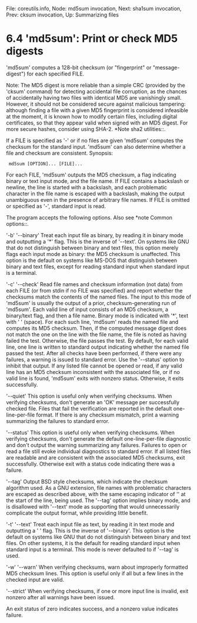 File: coreutils.info,  Node: md5sum invocation,  Next: sha1sum invocation,  Prev: cksum invocation,  Up: Summarizing files

6.4 'md5sum': Print or check MD5 digests
========================================

'md5sum' computes a 128-bit checksum (or "fingerprint" or
"message-digest") for each specified FILE.

   Note: The MD5 digest is more reliable than a simple CRC (provided by
the 'cksum' command) for detecting accidental file corruption, as the
chances of accidentally having two files with identical MD5 are
vanishingly small.  However, it should not be considered secure against
malicious tampering: although finding a file with a given MD5
fingerprint is considered infeasible at the moment, it is known how to
modify certain files, including digital certificates, so that they
appear valid when signed with an MD5 digest.  For more secure hashes,
consider using SHA-2.  *Note sha2 utilities::.

   If a FILE is specified as '-' or if no files are given 'md5sum'
computes the checksum for the standard input.  'md5sum' can also
determine whether a file and checksum are consistent.  Synopsis:

     md5sum [OPTION]... [FILE]...

   For each FILE, 'md5sum' outputs the MD5 checksum, a flag indicating
binary or text input mode, and the file name.  If FILE contains a
backslash or newline, the line is started with a backslash, and each
problematic character in the file name is escaped with a backslash,
making the output unambiguous even in the presence of arbitrary file
names.  If FILE is omitted or specified as '-', standard input is read.

   The program accepts the following options.  Also see *note Common
options::.

'-b'
'--binary'
     Treat each input file as binary, by reading it in binary mode and
     outputting a '*' flag.  This is the inverse of '--text'.  On
     systems like GNU that do not distinguish between binary and text
     files, this option merely flags each input mode as binary: the MD5
     checksum is unaffected.  This option is the default on systems like
     MS-DOS that distinguish between binary and text files, except for
     reading standard input when standard input is a terminal.

'-c'
'--check'
     Read file names and checksum information (not data) from each FILE
     (or from stdin if no FILE was specified) and report whether the
     checksums match the contents of the named files.  The input to this
     mode of 'md5sum' is usually the output of a prior,
     checksum-generating run of 'md5sum'.  Each valid line of input
     consists of an MD5 checksum, a binary/text flag, and then a file
     name.  Binary mode is indicated with '*', text with ' ' (space).
     For each such line, 'md5sum' reads the named file and computes its
     MD5 checksum.  Then, if the computed message digest does not match
     the one on the line with the file name, the file is noted as having
     failed the test.  Otherwise, the file passes the test.  By default,
     for each valid line, one line is written to standard output
     indicating whether the named file passed the test.  After all
     checks have been performed, if there were any failures, a warning
     is issued to standard error.  Use the '--status' option to inhibit
     that output.  If any listed file cannot be opened or read, if any
     valid line has an MD5 checksum inconsistent with the associated
     file, or if no valid line is found, 'md5sum' exits with nonzero
     status.  Otherwise, it exits successfully.

'--quiet'
     This option is useful only when verifying checksums.  When
     verifying checksums, don't generate an 'OK' message per
     successfully checked file.  Files that fail the verification are
     reported in the default one-line-per-file format.  If there is any
     checksum mismatch, print a warning summarizing the failures to
     standard error.

'--status'
     This option is useful only when verifying checksums.  When
     verifying checksums, don't generate the default one-line-per-file
     diagnostic and don't output the warning summarizing any failures.
     Failures to open or read a file still evoke individual diagnostics
     to standard error.  If all listed files are readable and are
     consistent with the associated MD5 checksums, exit successfully.
     Otherwise exit with a status code indicating there was a failure.

'--tag'
     Output BSD style checksums, which indicate the checksum algorithm
     used.  As a GNU extension, file names with problematic characters
     are escaped as described above, with the same escaping indicator of
     '\' at the start of the line, being used.  The '--tag' option
     implies binary mode, and is disallowed with '--text' mode as
     supporting that would unnecessarily complicate the output format,
     while providing little benefit.

'-t'
'--text'
     Treat each input file as text, by reading it in text mode and
     outputting a ' ' flag.  This is the inverse of '--binary'.  This
     option is the default on systems like GNU that do not distinguish
     between binary and text files.  On other systems, it is the default
     for reading standard input when standard input is a terminal.  This
     mode is never defaulted to if '--tag' is used.

'-w'
'--warn'
     When verifying checksums, warn about improperly formatted MD5
     checksum lines.  This option is useful only if all but a few lines
     in the checked input are valid.

'--strict'
     When verifying checksums, if one or more input line is invalid,
     exit nonzero after all warnings have been issued.

   An exit status of zero indicates success, and a nonzero value
indicates failure.

